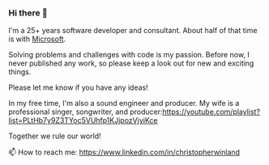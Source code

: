 ### Hi there 👋

I'm a 25+ years software developer and consultant. About half of that time is with [Microsoft](https://github.com/microsoft).

Solving problems and challenges with code is my passion. Before now, I never published any work, so please keep a look out for new and exciting things. 

Please let me know if you have any ideas! 

In my free time, I'm also a sound engineer and producer. My wife is a professional singer, songwriter, and producer:https://youtube.com/playlist?list=PLtHb7y9Z3TYoc5VUhfp1KJjpozVjyiKce
 
Together we rule our world! 

📫 How to reach me: https://www.linkedin.com/in/christopherwinland


<!--
**cwinland/cwinland** is a ✨ _special_ ✨ repository because its `README.md` (this file) appears on your GitHub profile.

Here are some ideas to get you started:

- 🔭 I’m currently working on ...
- 🌱 I’m currently learning ...
- 👯 I’m looking to collaborate on ...
- 🤔 I’m looking for help with ...
- 💬 Ask me about ...
- 📫 How to reach me: https://www.linkedin.com/in/christopherwinland
- 😄 Pronouns: ...
- ⚡ Fun fact: ...
-->
